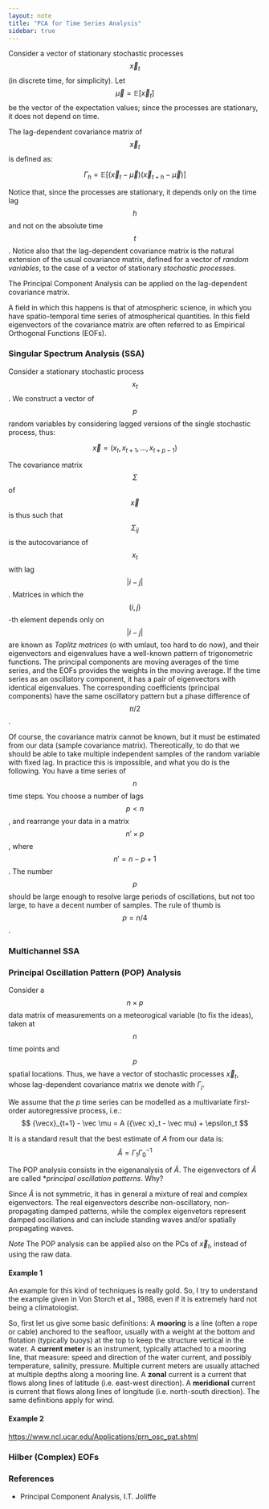 ```yaml
---
layout: note
title: "PCA for Time Series Analysis"
sidebar: true
---
```


Consider a vector of stationary stochastic processes $${\vec x}_t$$ (in discrete time, for simplicity).
Let $${\vec \mu}=\mathbb{E}[{\vec x}_t]$$ be the vector of the expectation values; since the processes are stationary, it does not depend on time.

The lag-dependent covariance matrix of $${\vec x}_t$$ is defined as:

$$
\Gamma_h = \mathbb{E}[({\vec x}_t - \vec \mu) ({\vec x}_{t+h} - \vec \mu) ]
$$

Notice that, since the processes are stationary, it depends only on the time lag $$h$$ and not on the absolute time $$t$$.
Notice also that the lag-dependent covariance matrix is the natural extension of the usual covariance matrix, defined for a vector of *random variables*, to the case of a vector of stationary *stochastic processes*.

The Principal Component Analysis can be applied on the lag-dependent covariance matrix.

A field in which this happens is that of atmospheric science, in which you have spatio-temporal time series of atmospherical quantities.
In this field eigenvectors of the covariance matrix are often referred to as Empirical Orthogonal Functions (EOFs).

### Singular Spectrum Analysis (SSA)

Consider a stationary stochastic process $$x_t$$.
We construct a vector of $$p$$ random variables by considering lagged versions of the single stochastic process, thus:

$$
\vec x = (x_t, x_{t+1}, ... , x_{t+p-1})
$$

The covariance matrix $$\Sigma$$ of $$\vec x$$ is thus such that $$\Sigma_{i j}$$ is the autocovariance of $$x_t$$ with lag $$|i-j|$$.
Matrices in which the $$(i,j)$$-th element depends only on $$|i-j|$$ are known as *Toplitz matrices* (o with umlaut, too hard to do now), and their eigenvectors and eigenvalues have a well-known pattern of trigonometric functions.
The principal components are moving averages of the time series, and the EOFs provides the weights in the moving average.
If the time series as an oscillatory component, it has a pair of eigenvectors with identical eigenvalues.
The corresponding coefficients (principal components) have the same oscillatory pattern but a phase difference of $$\pi/2$$.

Of course, the covariance matrix cannot be known, but it must be estimated from our data (sample covariance matrix).
Thereotically, to do that we should be able to take multiple independent samples of the random variable with fixed lag.
In practice this is impossible, and what you do is the following.
You have a time series of $$n$$ time steps.
You choose a number of lags $$p<n$$, and rearrange your data in a matrix $$n' \times p$$, where $$n' = n-p+1$$.
The number $$p$$ should be large enough to resolve large periods of oscillations, but not too large, to have a decent number of samples.
The rule of thumb is $$p=n/4$$.

### Multichannel SSA

### Principal Oscillation Pattern (POP) Analysis

Consider a $$n\times p$$ data matrix of measurements on a meteorogical variable (to fix the ideas), taken at $$n$$ time points and $$p$$ spatial locations.
Thus, we have a vector of stochastic processes ${\vec x}_t$, whose lag-dependent covariance matrix we denote with $\Gamma_j$.

We assume that the $p$ time series can be modelled as a multivariate first-order autoregressive process, i.e.:
$$
{\vecx}_{t+1} - \vec \mu = A ({\vec x}_t - \vec mu) + \epsilon_t 
$$

It is a standard result that the best estimate of $A$ from our data is:
$$
\hat A = \Gamma_1 \Gamma^{-1}_0
$$

The POP analysis consists in the eigenanalysis of $\hat A$.
The eigenvectors of $\hat A$ are called **principal oscillation patterns*.
Why?

Since $\hat A$ is not symmetric, it has in general a mixture of real and complex eigenvectors.
The real eigenvectors describe non-oscillatory, non-propagating damped patterns, while the complex eigenvetors represent damped oscillations and can include standing waves and/or spatially propagating waves.

*Note* The POP analysis can be applied also on the PCs of ${\vec x}_t$, instead of using the raw data.

#### Example 1

An example for this kind of techniques is really gold. 
So, I try to understand the example given in Von Storch et al., 1988, even if it is extremely hard not being a climatologist.

So, first let us give some basic definitions:
A **mooring** is a line (often a rope or cable) anchored to the seafloor, usually with a weight at the bottom and flotation (typically buoys) at the top to keep the structure vertical in the water.
A **current meter** is an instrument, typically attached to a mooring line, that measure: speed and direction of the water current, and possibly temperature, salinity, pressure.
Multiple current meters are usually attached at multiple depths along a mooring line.
A **zonal** current is a current that flows along lines of latitude (i.e. east-west direction).
A **meridional** current is current that flows along lines of longitude (i.e. north-south direction).
The same definitions apply for wind.


#### Example 2
https://www.ncl.ucar.edu/Applications/prn_osc_pat.shtml



### Hilber (Complex) EOFs

### References
- Principal Component Analysis, I.T. Joliffe



